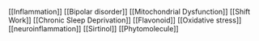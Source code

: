 [[Inflammation]]
[[Bipolar disorder]]
[[Mitochondrial Dysfunction]]
[[Shift Work]]
[[Chronic Sleep Deprivation]]
[[Flavonoid]]
[[Oxidative stress]]
[[neuroinflammation]]
[[Sirtinol]]
[[Phytomolecule]]

